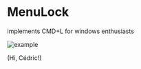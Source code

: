 # MenuLock
implements CMD+L for windows enthusiasts

![example](https://raw.githubusercontent.com/ftiff/MenuLock/master/Screen.Shot.2016-02-29.at.18.43.52.png)

(Hi, Cédric!)
